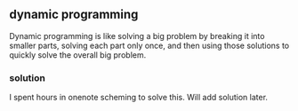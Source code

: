 ## dynamic programming

Dynamic programming is like solving a big problem by breaking it into smaller parts, solving each part only once, and then using those solutions to quickly solve the overall big problem.

### solution

I spent hours in onenote scheming to solve this. Will add solution later.
